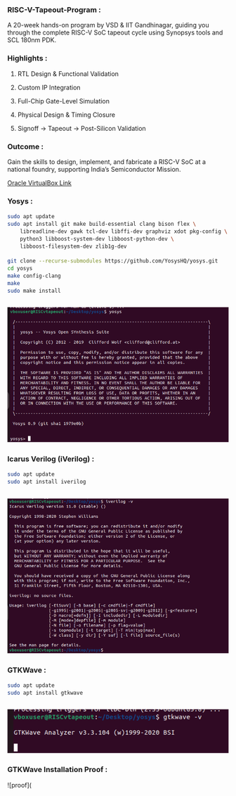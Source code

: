 ###  RISC-V-Tapeout-Program :

A 20-week hands-on program by VSD & IIT Gandhinagar, guiding you through the complete RISC-V SoC tapeout cycle using Synopsys tools and SCL 180nm PDK.

###  Highlights :

1. RTL Design & Functional Validation

2. Custom IP Integration

3. Full-Chip Gate-Level Simulation

4. Physical Design & Timing Closure

5. Signoff → Tapeout → Post-Silicon Validation

###  Outcome :

Gain the skills to design, implement, and fabricate a RISC-V SoC at a national foundry, supporting India’s Semiconductor Mission.

[Oracle VirtualBox Link](https://www.vlsisystemdesign.com/soc-labs/)

###   Yosys :

```bash
sudo apt update
sudo apt install git make build-essential clang bison flex \
    libreadline-dev gawk tcl-dev libffi-dev graphviz xdot pkg-config \
    python3 libboost-system-dev libboost-python-dev \
    libboost-filesystem-dev zlib1g-dev

git clone --recurse-submodules https://github.com/YosysHQ/yosys.git
cd yosys
make config-clang        
make          
sudo make install
```

![proof](https://github.com/JANADINI/RISC-V-TAPEOUT/blob/main/Week-0/yosys.png)
---

###   Icarus Verilog (iVerilog) :

```bash
sudo apt update
sudo apt install iverilog
```
![proof](https://github.com/JANADINI/RISC-V-TAPEOUT/blob/main/Week-0/iverilog.png)
---

###   GTKWave : 

```bash
sudo apt update
sudo apt install gtkwave
```
![proof](https://github.com/JANADINI/RISC-V-TAPEOUT/blob/main/Week-0/gtkwave.png)
---
### GTKWave Installation Proof :
![proof](


